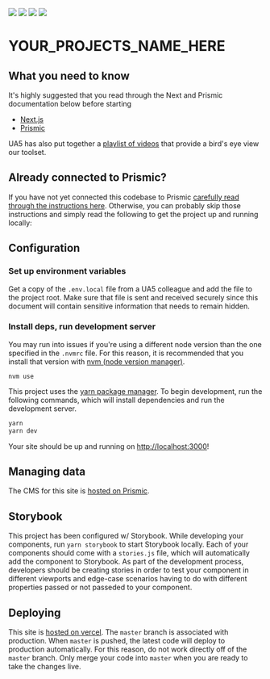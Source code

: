 ![](https://img.shields.io/badge/node-12.19.1-43853d?logo=node.js&labelColor=fff)
![](https://img.shields.io/badge/next-10.0.8-black?logo=next.js)
![](https://img.shields.io/badge/prismic-cms-fff?logo=prismic&labelColor=5163ba&logoColor=fff)
![](https://img.shields.io/badge/storybook-fff?logo=storybook&labelColor=ff4785&logoColor=fff)

# YOUR_PROJECTS_NAME_HERE

## What you need to know

It's highly suggested that you read through the Next and Prismic documentation below before starting

- [Next.js](https://nextjs.org/)
- [Prismic](https://prismic.io/)

UA5 has also put together a [playlist of videos](https://www.youtube.com/playlist?list=PLR2sMJTX0y3FemVvbjp-rGlTALEth-Si9) that provide a bird's eye view our toolset. 

## Already connected to Prismic?

If you have not yet connected this codebase to Prismic [carefully read through the instructions here](https://github.com/UseAllFive/next-prismic-base/wiki). Otherwise, you can probably skip those instructions and simply read the following to get the project up and running locally:

## Configuration

### Set up environment variables

Get a copy of the `.env.local` file from a UA5 colleague and add the file to the project root. Make sure that file is sent and received securely since this document will contain sensitive information that needs to remain hidden.

### Install deps, run development server

You may run into issues if you're using a different node version than the one specified in the `.nvmrc` file. For this reason, it is recommended that you install that version with [nvm (node version manager)](https://github.com/nvm-sh/nvm).

```
nvm use
```

This project uses the [yarn package manager](https://yarnpkg.com/). To begin development, run the following commands, which will install dependencies and run the development server.

```bash
yarn
yarn dev
```

Your site should be up and running on [http://localhost:3000](http://localhost:3000)!

## Managing data

The CMS for this site is [hosted on Prismic](https://prismic.io).

## Storybook

This project has been configured w/ Storybook. While developing your components, run `yarn storybook` to start Storybook locally. Each of your components should come with a `stories.js` file, which will automatically add the component to Storybook. As part of the development process, developers should be creating stories in order to test your component in different viewports and edge-case scenarios having to do with different properties passed or not passeded to your component.

## Deploying

This site is [hosted on vercel](https://vercel.com/). The `master` branch is associated with production. When `master` is pushed, the latest code will deploy to production automatically. For this reason, do not work directly off of the `master` branch. Only merge your code into `master` when you are ready to take the changes live.
